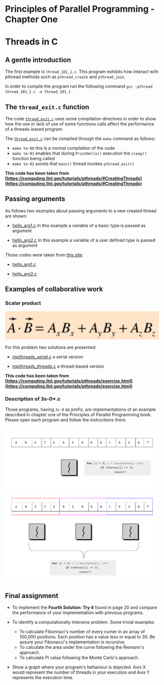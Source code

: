# Principles of Parallel Programming - Chapter One

# Threads in C

## A gentle introduction

The first example is `thread_101_1.c`. This program exhibits how interact with pthread methods such as `pthread_create` and `pthread_join`.

In order to compile the program run the following command
`gcc -pthread thread_101_1.c -o thread_101_1`

## The `thread_exit.c` function

The code [`thread_exit.c`](thread_exit.c) uses some compilation directives in order to show how the use or lack of use of some functions calls affect the performance of a threads-based program. 

The [`thread_exit.c`](thread_exit.c) can be compiled through the `make` command as follows:

* `make te-00` this is a normal compilation of the code.
* `make te-01` enables that during `PrintHello()` execution the `sleep()` function being called
* `make te-02` avoids that `main()` thread invokes `pthread_exit()`


**This code has been taken from [https://computing.llnl.gov/tutorials/pthreads/#CreatingThreads](https://computing.llnl.gov/tutorials/pthreads/#CreatingThreads)**

## Passing arguments 

As follows two examples about passing arguments to a new created thread are shown: 

* [hello_arg1.c](hello_arg1.c) In this example a variable of a basic type is passed as argument

* [hello_arg2.c](hello_arg2.c) In this example a variable of a user defined type is passed as argument

Those codes were taken from [this site](https://computing.llnl.gov/tutorials/pthreads/exercise.html#Exercise1):

* [hello_arg1.c](https://computing.llnl.gov/tutorials/pthreads/samples/hello_arg1.c)

* [hello_arg2.c](https://computing.llnl.gov/tutorials/pthreads/samples/hello_arg2.c)

## Examples of collaborative work

### Scalar product

![](fig/scalarproduct.png)

For this problem two solutions are presented:

* [mpithreads_serial.c](mpithreads_serial.c) a serial version

* [mpithreads_threads.c](mpithreads_threads.c) a thread-based version

**This code has been taken from [https://computing.llnl.gov/tutorials/pthreads/exercise.html](https://computing.llnl.gov/tutorials/pthreads/exercise.html)**

### Description of 3s-0\*.c

Those programs, having `3s-0` as prefix, are implementations of an example described in chapter one of the Principles of Parallel Programming book.
Please open each program and follow the instructions there. 

![Single Thread](fig/SingleThread-3s.png)

![Multiple Threads](fig/MultipleThread-3s.png)

## Final assignment

* To implement the **Fourth Solution: Try 4** found in page 20 and compare the performance of your implementation with previous programs.

* To identify a computationally intensive problem. Some trivial examples
  * To calculate Fibonnaci's number of every numer in an array of 100,000 positions. Each position has a value less or equal to 30. Be assure your Fibonacci's implementation is recursive.
  * To calculate the area under the curve following the Riemann's approach.
  * To calculate Pi value following the Monte Carlo's approach.

* Show a graph where your program's behaviour is depicted. Axis X would represent the number of threads in your execution and Axis Y represents the execution time.
